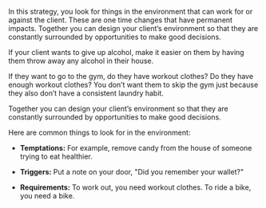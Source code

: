 In this strategy, you look for things in the environment that can work for or against the client. These are one time changes that have permanent impacts. Together you can design your client’s environment so that they are constantly surrounded by opportunities to make good decisions.

If your client wants to give up alcohol, make it easier on them by having them throw away any alcohol in their house.

If they want to go to the gym, do they have workout clothes? Do they have enough workout clothes? You don’t want them to skip the gym just because they also don’t have a consistent laundry habit.

Together you can design your client’s environment so that they are constantly surrounded by opportunities to make good decisions.

Here are common things to look for in the environment:

* **Temptations:** For example, remove candy from the house of someone trying to eat healthier.

* **Triggers:** Put a note on your door, "Did you remember your wallet?"

* **Requirements:** To work out, you need workout clothes. To ride a bike, you need a bike.